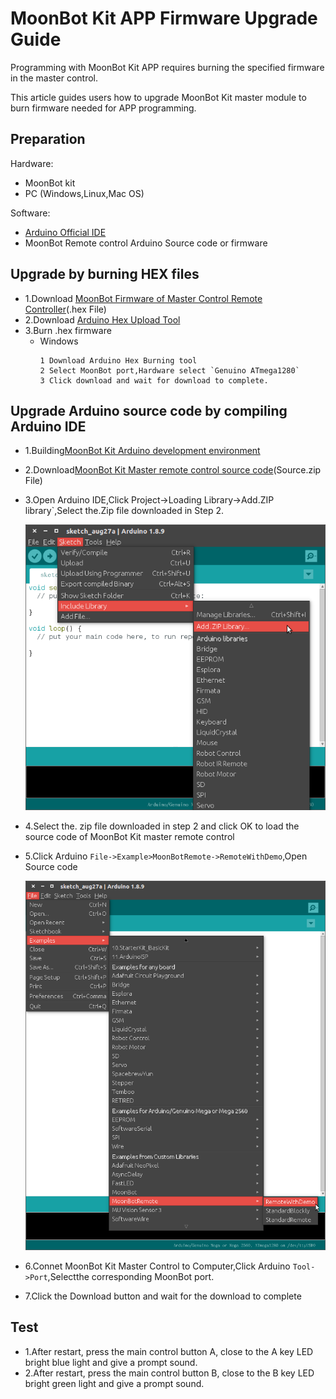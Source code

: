 MoonBot Kit APP Firmware Upgrade Guide
===============================

Programming with MoonBot Kit APP requires burning the specified firmware in the master control.

This article guides users how to upgrade MoonBot Kit master module to burn firmware needed for APP programming.

## Preparation

Hardware:

- MoonBot kit
- PC (Windows,Linux,Mac OS)

Software:

- [Arduino Official IDE](https://www.arduino.cc/en/Main/Software?setlang=cn)
- MoonBot Remote control Arduino Source code or firmware

## Upgrade by burning HEX files

- 1.Download [MoonBot Firmware of Master Control Remote Controller](https://github.com/mu-opensource/MoonBot_RemoteController/releases/latest)(.hex File)
- 2.Download [Arduino Hex Upload Tool](https://github.com/mu-opensource/Morpx-docs-en/raw/master/MoonBot/MoonBot_App/sources/Arduloader.zip)
- 3.Burn .hex firmware
    - Windows
        ```
        1 Download Arduino Hex Burning tool
        2 Select MoonBot port,Hardware select `Genuino ATmega1280`
        3 Click download and wait for download to complete.
        ```

##  Upgrade Arduino source code by compiling Arduino IDE

- 1.Building[MoonBot Kit Arduino development environment](../MoonBot_Arduino/MoonBot_arduino_development_construction_guide_cn.md)
- 2.Download[MoonBot Kit Master remote control source code](https://github.com/mu-opensource/MoonBot_RemoteController/releases/latest)(Source.zip File)
- 3.Open Arduino IDE,Click Project->Loading Library->Add.ZIP library`,Select the.Zip file downloaded in Step 2.

    ![](../MoonBot_Arduino/images/Earduino_add_zip_library.png)

- 4.Select the. zip file downloaded in step 2 and click OK to load the source code of MoonBot Kit master remote control
- 5.Click Arduino `File->Example>MoonBotRemote->RemoteWithDemo`,Open Source code

    ![](./images/Earduino_add_example_remote_with_demo.png)

- 6.Connet MoonBot Kit Master Control to Computer,Click Arduino `Tool->Port`,Selectthe corresponding MoonBot port.
- 7.Click the Download button and wait for the download to complete

## Test

- 1.After restart, press the main control button A, close to the A key LED bright blue light and give a prompt sound.
- 2.After restart, press the main control button B, close to the B key LED bright green light and give a prompt sound.
